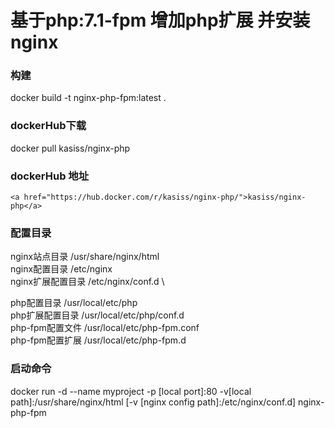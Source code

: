 # 基于php:7.1-fpm 增加php扩展 并安装nginx

### 构建
docker build -t nginx-php-fpm:latest .

### dockerHub下载
docker pull kasiss/nginx-php

### dockerHub 地址
```
<a href="https://hub.docker.com/r/kasiss/nginx-php/">kasiss/nginx-php</a>
```

### 配置目录

nginx站点目录   /usr/share/nginx/html \
nginx配置目录   /etc/nginx \
nginx扩展配置目录 /etc/nginx/conf.d \

php配置目录     /usr/local/etc/php \
php扩展配置目录  /usr/local/etc/php/conf.d \
php-fpm配置文件 /usr/local/etc/php-fpm.conf \
php-fpm配置扩展 /usr/local/etc/php-fpm.d 

### 启动命令

docker  run -d --name myproject -p [local port]:80 -v[local path]:/usr/share/nginx/html [-v [nginx config path]:/etc/nginx/conf.d] nginx-php-fpm

